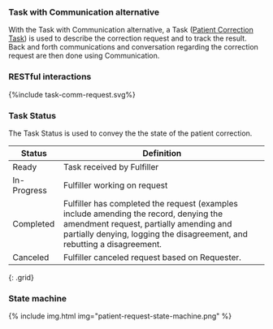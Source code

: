 ### Task with Communication alternative

With the Task with Communication alternative, a Task ([Patient Correction Task](StructureDefinition-patient-correction-task.html)) is used to describe the correction request and to track the result. Back and forth communications and conversation regarding the correction request are then done using Communication.

### RESTful interactions

<div>
{%include task-comm-request.svg%}
</div>

### Task Status

The Task Status is used to convey the the state of the patient correction.

Status | Definition |
---|---
Ready | Task received by Fulfiller
In-Progress | Fulfiller working on request
Completed | Fulfiller has completed the request (examples include amending the record, denying the amendment request, partially amending and partially denying, logging the disagreement, and rebutting a disagreement.
Canceled | Fulfiller canceled request based on Requester.
{: .grid}

### State machine

{% include img.html img="patient-request-state-machine.png" %}
